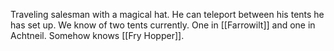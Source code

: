 Traveling salesman with a magical hat. He can teleport between his tents he has set up. We know of two tents currently. One in [[Farrowilt]] and one in Achtneil. Somehow knows [[Fry Hopper]].